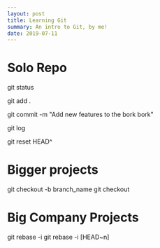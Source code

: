 ```yaml
---
layout: post
title: Learning Git
summary: An intro to Git, by me!
date: 2019-07-11
---
```

# Solo Repo
git status

git add .

git commit -m "Add new features to the bork bork"

git log

git reset HEAD^

# Bigger projects
git checkout -b branch_name
git checkout

# Big Company Projects
git rebase -i
git rebase -i [HEAD~n]